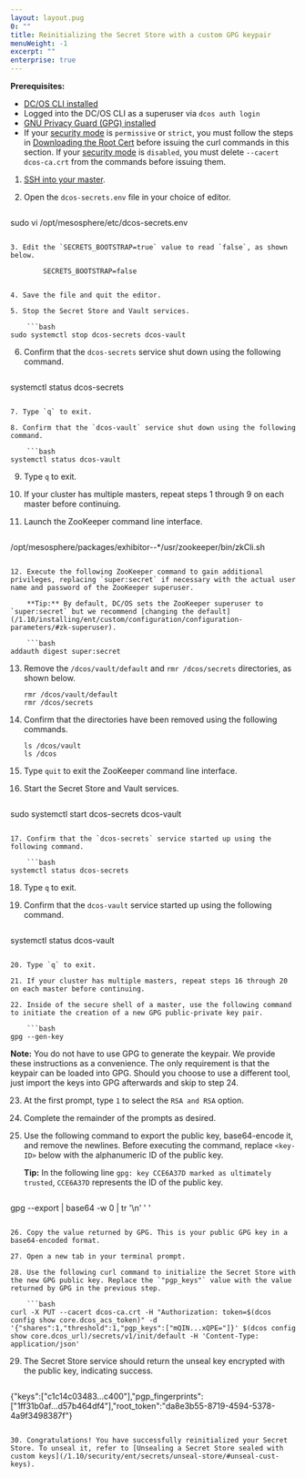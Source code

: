 ```yaml
---
layout: layout.pug
0: ""
title: Reinitializing the Secret Store with a custom GPG keypair
menuWeight: -1
excerpt: ""
enterprise: true
---
```

**Prerequisites:**

- [DC/OS CLI installed](/1.10/cli/install/)
- Logged into the DC/OS CLI as a superuser via `dcos auth login`
- [GNU Privacy Guard (GPG) installed](http://brewformulas.org/Gnupg)
- If your [security mode](/1.10/installing/ent/custom/configuration/configuration-parameters/#security-enterprise) is `permissive` or `strict`, you must follow the steps in [Downloading the Root Cert](/1.10/security/ent/tls-ssl/get-cert/) before issuing the curl commands in this section. If your [security mode](/1.10/installing/ent/custom/configuration/configuration-parameters/#security-enterprise) is `disabled`, you must delete `--cacert dcos-ca.crt` from the commands before issuing them.

1. [SSH into your master](/1.10/administering-clusters/sshcluster/).

2. Open the `dcos-secrets.env` file in your choice of editor.
    
    ```bash
sudo vi /opt/mesosphere/etc/dcos-secrets.env
```

3. Edit the `SECRETS_BOOTSTRAP=true` value to read `false`, as shown below.
    
        SECRETS_BOOTSTRAP=false
        

4. Save the file and quit the editor.

5. Stop the Secret Store and Vault services.
    
    ```bash
sudo systemctl stop dcos-secrets dcos-vault
```

6. Confirm that the `dcos-secrets` service shut down using the following command.
    
    ```bash
systemctl status dcos-secrets
```

7. Type `q` to exit.

8. Confirm that the `dcos-vault` service shut down using the following command.
    
    ```bash
systemctl status dcos-vault
```

9. Type `q` to exit.

10. If your cluster has multiple masters, repeat steps 1 through 9 on each master before continuing.

11. Launch the ZooKeeper command line interface.
    
    ```bash
/opt/mesosphere/packages/exhibitor--*/usr/zookeeper/bin/zkCli.sh
```

12. Execute the following ZooKeeper command to gain additional privileges, replacing `super:secret` if necessary with the actual user name and password of the ZooKeeper superuser.
    
    **Tip:** By default, DC/OS sets the ZooKeeper superuser to `super:secret` but we recommend [changing the default](/1.10/installing/ent/custom/configuration/configuration-parameters/#zk-superuser).
    
    ```bash
addauth digest super:secret
```

13. Remove the `/dcos/vault/default` and `rmr /dcos/secrets` directories, as shown below.
    
        rmr /dcos/vault/default
        rmr /dcos/secrets
        

14. Confirm that the directories have been removed using the following commands.
    
        ls /dcos/vault
        ls /dcos
        

15. Type `quit` to exit the ZooKeeper command line interface.

16. Start the Secret Store and Vault services.
    
    ```bash
sudo systemctl start dcos-secrets dcos-vault
```

17. Confirm that the `dcos-secrets` service started up using the following command.
    
    ```bash
systemctl status dcos-secrets
```

18. Type `q` to exit.

19. Confirm that the `dcos-vault` service started up using the following command.
    
    ```bash
systemctl status dcos-vault
```

20. Type `q` to exit.

21. If your cluster has multiple masters, repeat steps 16 through 20 on each master before continuing.

22. Inside of the secure shell of a master, use the following command to initiate the creation of a new GPG public-private key pair.
    
    ```bash
gpg --gen-key
```

**Note:** You do not have to use GPG to generate the keypair. We provide these instructions as a convenience. The only requirement is that the keypair can be loaded into GPG. Should you choose to use a different tool, just import the keys into GPG afterwards and skip to step 24.

23. At the first prompt, type `1` to select the `RSA and RSA` option.

24. Complete the remainder of the prompts as desired.

25. Use the following command to export the public key, base64-encode it, and remove the newlines. Before executing the command, replace `<key-ID>` below with the alphanumeric ID of the public key.
    
    **Tip:** In the following line `gpg: key CCE6A37D marked as ultimately trusted`, `CCE6A37D` represents the ID of the public key.
    
    ```bash
gpg --export <key-ID> | base64 -w 0 | tr '\n' ' '
```

26. Copy the value returned by GPG. This is your public GPG key in a base64-encoded format.

27. Open a new tab in your terminal prompt.

28. Use the following curl command to initialize the Secret Store with the new GPG public key. Replace the `"pgp_keys"` value with the value returned by GPG in the previous step.
    
    ```bash
curl -X PUT --cacert dcos-ca.crt -H "Authorization: token=$(dcos config show core.dcos_acs_token)" -d '{"shares":1,"threshold":1,"pgp_keys":["mQIN...xQPE="]}' $(dcos config show core.dcos_url)/secrets/v1/init/default -H 'Content-Type: application/json'
```

29. The Secret Store service should return the unseal key encrypted with the public key, indicating success.
    
    ```json
{"keys":["c1c14c03483...c400"],"pgp_fingerprints":["1ff31b0af...d57b464df4"],"root_token":"da8e3b55-8719-4594-5378-4a9f3498387f"}
```

30. Congratulations! You have successfully reinitialized your Secret Store. To unseal it, refer to [Unsealing a Secret Store sealed with custom keys](/1.10/security/ent/secrets/unseal-store/#unseal-cust-keys).